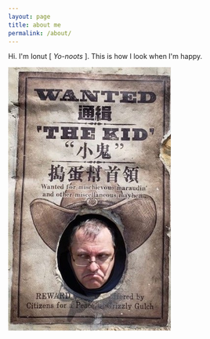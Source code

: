 ```yaml
---
layout: page
title: about me
permalink: /about/
---
```

Hi. I'm Ionut [ _Yo-noots_ ]. This is how I look when I'm happy.

![ionut](/assets/img/ionut.jpeg)

